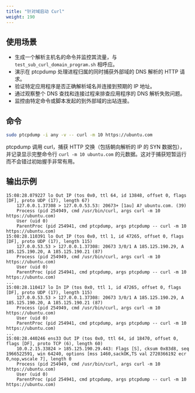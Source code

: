 ```yaml
---
title: "针对域启动 Curl"
weight: 190
---
```


## 使用场景

- 生成一个解析主机名的命令并监控其流量，与 `test_sub_curl_domain_program.sh` 相呼应。
- 演示在 ptcpdump 处理进程归属的同时捕获外部域的 DNS 解析的 HTTP 请求。
- 验证特定应用程序是否正确解析域名并连接到预期的 IP 地址。
- 通过观察整个 DNS 查找和连接过程来排查应用程序的 DNS 解析失败问题。
- 监控由特定命令或脚本发起的到外部域的出站连接。

## 命令

```bash
sudo ptcpdump -i any -v -- curl -m 10 https://ubuntu.com
```

ptcpdump 调用 curl，捕获 HTTP 交换（包括朝向解析的 IP 的 SYN 数据包），并记录显示完整命令行 `curl -m 10 ubuntu.com` 的元数据。这对于捕获短暂运行而不会错过初始握手非常有用。


## 输出示例

```
15:08:28.079227 lo Out IP (tos 0x0, ttl 64, id 13848, offset 0, flags [DF], proto UDP (17), length 67)
    127.0.0.1.37308 > 127.0.0.53.53: 20673+ [1au] A? ubuntu.com. (39)
    Process (pid 254949, cmd /usr/bin/curl, args curl -m 10 https://ubuntu.com)
    User (uid 0)
    ParentProc (pid 254941, cmd ptcpdump, args ptcpdump -- curl -m 10 https://ubuntu.com)
15:08:28.110391 lo Out IP (tos 0x0, ttl 1, id 47265, offset 0, flags [DF], proto UDP (17), length 115)
    127.0.0.53.53 > 127.0.0.1.37308: 20673 3/0/1 A 185.125.190.29, A 185.125.190.20, A 185.125.190.21 (87)
    Process (pid 254949, cmd /usr/bin/curl, args curl -m 10 https://ubuntu.com)
    User (uid 0)
    ParentProc (pid 254941, cmd ptcpdump, args ptcpdump -- curl -m 10 https://ubuntu.com)
...
15:08:28.110417 lo In IP (tos 0x0, ttl 1, id 47265, offset 0, flags [DF], proto UDP (17), length 115)
    127.0.0.53.53 > 127.0.0.1.37308: 20673 3/0/1 A 185.125.190.29, A 185.125.190.20, A 185.125.190.21 (87)
    Process (pid 254949, cmd /usr/bin/curl, args curl -m 10 https://ubuntu.com)
    User (uid 0)
    ParentProc (pid 254941, cmd ptcpdump, args ptcpdump -- curl -m 10 https://ubuntu.com)
...
15:08:28.440246 ens33 Out IP (tos 0x0, ttl 64, id 18470, offset 0, flags [DF], proto TCP (6), length 60)
    10.0.2.15.33824 > 185.125.190.29.443: Flags [S], cksum 0x83d8, seq 1966522591, win 64240, options [mss 1460,sackOK,TS val 2720366192 ecr 0,nop,wscale 7], length 0
    Process (pid 254949, cmd /usr/bin/curl, args curl -m 10 https://ubuntu.com)
    User (uid 0)
    ParentProc (pid 254941, cmd ptcpdump, args ptcpdump -- curl -m 10 https://ubuntu.com)
```